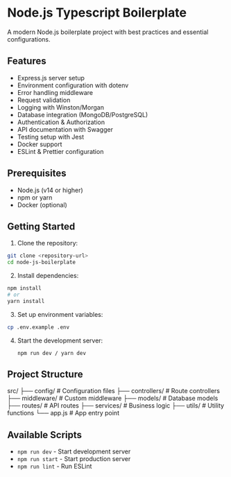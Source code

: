 # Node.js Typescript Boilerplate

A modern Node.js boilerplate project with best practices and essential configurations.

## Features

- Express.js server setup
- Environment configuration with dotenv
- Error handling middleware
- Request validation
- Logging with Winston/Morgan
- Database integration (MongoDB/PostgreSQL)
- Authentication & Authorization
- API documentation with Swagger
- Testing setup with Jest
- Docker support
- ESLint & Prettier configuration

## Prerequisites

- Node.js (v14 or higher)
- npm or yarn
- Docker (optional)

## Getting Started

1. Clone the repository:

```bash
git clone <repository-url>
cd node-js-boilerplate
```

2. Install dependencies:

```bash
npm install
# or
yarn install
```

3. Set up environment variables:

```bash
cp .env.example .env
```

4. Start the development server:

   `npm run dev / yarn dev `

## Project Structure

src/
├── config/ # Configuration files
├── controllers/ # Route controllers
├── middleware/ # Custom middleware
├── models/ # Database models
├── routes/ # API routes
├── services/ # Business logic
├── utils/ # Utility functions
└── app.js # App entry point

## Available Scripts

- `npm run dev` - Start development server
- `npm run start` - Start production server
- `npm run lint` - Run ESLint
